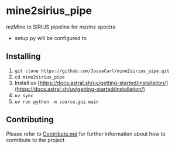 # mine2sirius_pipe
mzMine to SIRIUS pipeline for mz/mz spectra


- setup.py will be configured to 


## Installing

1. `git clone https://github.com/JosuaCarl/mine2sirius_pipe.git`
2. `cd mine2sirius_pipe`
3. Install uv [https://docs.astral.sh/uv/getting-started/installation/](https://docs.astral.sh/uv/getting-started/installation/)
4. `uv sync`
5. `uv run python -m source.gui.main`

## Contributing
Please refer to [Contribute.md](./Contribute.md) for further information about how to contribute to the project